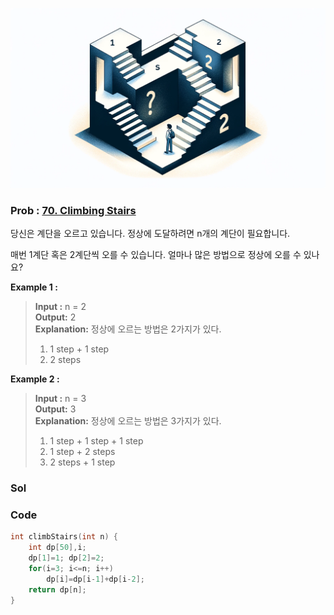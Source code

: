 ![Alt text](/img/LeetCode/70.png)

### Prob : [70. Climbing Stairs](https://leetcode.com/problems/climbing-stairs/description/)
당신은 계단을 오르고 있습니다. 정상에 도달하려면 n개의 계단이 필요합니다.

매번 1계단 혹은 2계단씩 오를 수 있습니다. 얼마나 많은 방법으로 정상에 오를 수 있나요?

**Example 1 :**
>**Input :** n = 2   
>**Output:** 2   
>**Explanation:** 정상에 오르는 방법은 2가지가 있다.   
>	1. 1 step + 1 step   
>	2. 2 steps   


**Example 2 :**
>**Input :** n = 3   
>**Output:** 3   
>**Explanation:** 정상에 오르는 방법은 3가지가 있다.   
>	1. 1 step + 1 step + 1 step   
>	2. 1 step + 2 steps   
>	3. 2 steps + 1 step   

### Sol


### Code
```c
int climbStairs(int n) {
    int dp[50],i;
    dp[1]=1; dp[2]=2;
    for(i=3; i<=n; i++)
        dp[i]=dp[i-1]+dp[i-2];
    return dp[n];
}
```